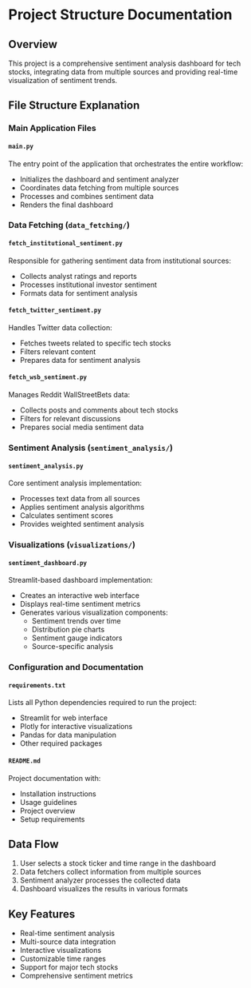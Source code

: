 # Project Structure Documentation

## Overview
This project is a comprehensive sentiment analysis dashboard for tech stocks, integrating data from multiple sources and providing real-time visualization of sentiment trends.

## File Structure Explanation

### Main Application Files

#### `main.py`
The entry point of the application that orchestrates the entire workflow:
- Initializes the dashboard and sentiment analyzer
- Coordinates data fetching from multiple sources
- Processes and combines sentiment data
- Renders the final dashboard

### Data Fetching (`data_fetching/`)

#### `fetch_institutional_sentiment.py`
Responsible for gathering sentiment data from institutional sources:
- Collects analyst ratings and reports
- Processes institutional investor sentiment
- Formats data for sentiment analysis

#### `fetch_twitter_sentiment.py`
Handles Twitter data collection:
- Fetches tweets related to specific tech stocks
- Filters relevant content
- Prepares data for sentiment analysis

#### `fetch_wsb_sentiment.py`
Manages Reddit WallStreetBets data:
- Collects posts and comments about tech stocks
- Filters for relevant discussions
- Prepares social media sentiment data

### Sentiment Analysis (`sentiment_analysis/`)

#### `sentiment_analysis.py`
Core sentiment analysis implementation:
- Processes text data from all sources
- Applies sentiment analysis algorithms
- Calculates sentiment scores
- Provides weighted sentiment analysis

### Visualizations (`visualizations/`)

#### `sentiment_dashboard.py`
Streamlit-based dashboard implementation:
- Creates an interactive web interface
- Displays real-time sentiment metrics
- Generates various visualization components:
  - Sentiment trends over time
  - Distribution pie charts
  - Sentiment gauge indicators
  - Source-specific analysis

### Configuration and Documentation

#### `requirements.txt`
Lists all Python dependencies required to run the project:
- Streamlit for web interface
- Plotly for interactive visualizations
- Pandas for data manipulation
- Other required packages

#### `README.md`
Project documentation with:
- Installation instructions
- Usage guidelines
- Project overview
- Setup requirements

## Data Flow

1. User selects a stock ticker and time range in the dashboard
2. Data fetchers collect information from multiple sources
3. Sentiment analyzer processes the collected data
4. Dashboard visualizes the results in various formats

## Key Features

- Real-time sentiment analysis
- Multi-source data integration
- Interactive visualizations
- Customizable time ranges
- Support for major tech stocks
- Comprehensive sentiment metrics